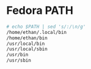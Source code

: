# Fedora PATH

```bash
# echo $PATH | sed 's/:/\n/g'
/home/ethan/.local/bin
/home/ethan/bin
/usr/local/bin
/usr/local/sbin
/usr/bin
/usr/sbin
```
